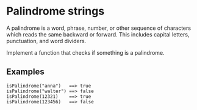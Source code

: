 # Palindrome strings

A palindrome is a word, phrase, number, or other sequence of characters which reads the same backward or forward. This includes capital letters, punctuation, and word dividers.

Implement a function that checks if something is a palindrome.

## Examples
```
isPalindrome("anna")   ==> true
isPalindrome("walter") ==> false
isPalindrome(12321)    ==> true
isPalindrome(123456)   ==> false
```